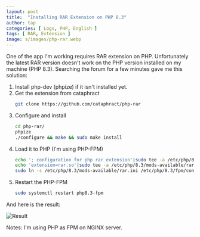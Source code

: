 ```yaml
---
layout: post
title:  "Installing RAR Extension on PHP 8.3"
author: tap
categories: [ Logs, PHP, English ]
tags: [ RAR, Extension ]
image: s/images/php-rar.webp
---
```

One of the app I'm working requires RAR extension on PHP. Unfortunately the latest RAR version doesn't work on the PHP version installed on my machine (PHP 8.3). Searching the forum for a few minutes gave me this solution:

1. Install php-dev (phpize) if it isn't installed yet.
2. Get the extension from cataphract
   ```sh
   git clone https://github.com/cataphract/php-rar
   ```
3. Configure and install
   ```sh
   cd php-rar/
   phpize
   ./configure && make && sudo make install
   ```
4. Load it to PHP (I'm using PHP-FPM)
   ```sh
   echo '; configuration for php rar extension'|sudo tee -a /etc/php/8.3/mods-available/rar.ini > /dev/null
   echo 'extension=rar.so'|sudo tee -a /etc/php/8.3/mods-available/rar.ini > /dev/null
   sudo ln -s /etc/php/8.3/mods-available/rar.ini /etc/php/8.3/fpm/conf.d/20-rar.ini
   ```
5. Restart the PHP-FPM
   ```sh
   sudo systemctl restart php8.3-fpm
   ```

And here is the result:

![Result](https://static.tapsaja.eu.org/s/images/phpinfo-rar.webp)

Notes:
I'm using PHP as FPM on NGINX server.